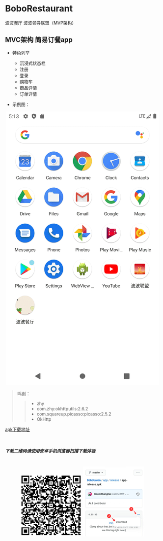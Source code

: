 # BoboRestaurant
波波餐厅
波波领券联盟（MVP架构）

## MVC架构 简易订餐app

* 特色列举
    * 沉浸式状态栏
    * 注册
    * 登录
    * 购物车
    * 商品详情
    * 订单详情

* 示例图：

<div align="center">
<img src="https://github.com/leonInShanghai/BoboRestaurant/blob/master/photo/demo.gif?raw=true" alt="示例图"/>
</div>

>鸣谢：
>> * zhy
>> * com.zhy:okhttputils:2.6.2
>> * com.squareup.picasso:picasso:2.5.2
>> * OkHttp

<a href="https://github.com/leonInShanghai/BoboRestaurant/blob/master/app/release/app-release.apk" target="_blank">apk下载地址</a>

<br/>

##### 下载二维码请使用安卓手机浏览器扫描下载体验
<br/>
<div align="center">
<img src="https://github.com/leonInShanghai/BoboRestaurant/blob/master/photo/download_qr_code.png?raw=true" alt="下载二维码"/>
<img src="https://github.com/leonInShanghai/BoboRestaurant/blob/master/photo/download%20_schematic.png?raw=true" alt="下载操作示例图"/>
</div>